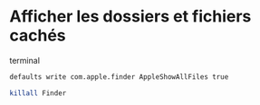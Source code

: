 # Afficher les dossiers et fichiers cachés

terminal

```bash
defaults write com.apple.finder AppleShowAllFiles true

killall Finder
```

